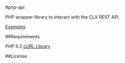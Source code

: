 #php-api

PHP wrapper library to interact with the CLX REST API.


[Examples](/examples)


##Requirements

PHP 5.2
[cURL Library](http://php.net/manual/en/book.curl.php)


##License